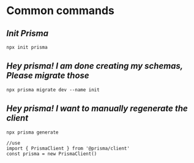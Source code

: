 # Common commands

## _Init Prisma_

    npx init prisma

## _Hey prisma! I am done creating my schemas, Please migrate those_

    npx prisma migrate dev --name init

## _Hey prisma! I want to manually regenerate the client_

    npx prisma generate

    //use
    import { PrismaClient } from '@prisma/client'
    const prisma = new PrismaClient()
